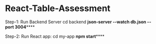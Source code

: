 # React-Table-Assessment

Step-1:
Run Backend Server
	cd backend
	**json-server --watch db.json --port 3004******

Step-2:
Run React app:
	cd my-app
	**npm start******
	
